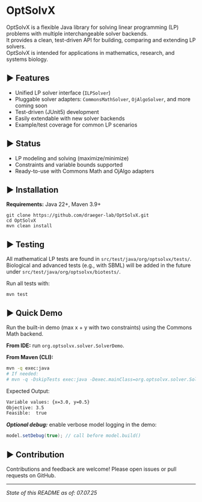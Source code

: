 # OptSolvX

<!--

Place for licenses, java links and passings. Inspired and copied from SBSCL and JSBML as an example

[![License: MIT](https://img.shields.io/badge/license-MIT-blue.svg)](LICENSE)
[![Java](https://img.shields.io/badge/Java-22-blue?logo=java&logoColor=white)](https://adoptium.net/de/temurin/releases/)
[![Build](https://github.com/draeger-lab/OptSolvX/actions/workflows/ci.yml/badge.svg)](https://github.com/draeger-lab/OptSolvX/actions)

-->

OptSolvX is a flexible Java library for solving linear programming (LP) problems with multiple interchangeable solver backends.  
It provides a clean, test-driven API for building, comparing and extending LP solvers.  
OptSolvX is intended for applications in mathematics, research, and systems biology.


► Features
----------------------------

- Unified LP solver interface (`ILPSolver`)
- Pluggable solver adapters: `CommonsMathSolver`, `OjAlgoSolver`, and more coming soon
- Test-driven (JUnit5) development
- Easily extendable with new solver backends
- Example/test coverage for common LP scenarios


► Status
----------------------------

- LP modeling and solving (maximize/minimize)
- Constraints and variable bounds supported
- Ready-to-use with Commons Math and OjAlgo adapters

<!-- 
- CI (GitHub Actions) is set up for all builds and tests
-->


► Installation
----------------------------

**Requirements:** Java 22+, Maven 3.9+

```
git clone https://github.com/draeger-lab/OptSolvX.git
cd OptSolvX
mvn clean install
```

► Testing
----------------------------

All mathematical LP tests are found in `src/test/java/org/optsolvx/tests/`.
Biological and advanced tests (e.g., with SBML) will be added in the future under `src/test/java/org/optsolvx/biotests/`.

Run all tests with:

```
mvn test
```

<!--

► Getting started with OptSolvX
----------------------------

Please see the user manual at .

If you use JSBML, we encourage you to subscribe to or monitor via RSS the [jsbml-development](https://groups.google.com/forum/#!forum/jsbml-development) mailing list/web forum, where people discuss the development and use of JSBML.  Being a member of [jsbml-development](https://groups.google.com/forum/#!forum/jsbml-development) will enable you to keep in touch with the latest developments in JSBML as well as to ask questions and share your experiences with fellow developers and users of JSBML.

-->

► Quick Demo
----------------------------

Run the built-in demo (max x + y with two constraints) using the Commons Math backend.

**From IDE:** run `org.optsolvx.solver.SolverDemo`.

**From Maven (CLI):**
```bash
mvn -q exec:java
# If needed:
# mvn -q -DskipTests exec:java -Dexec.mainClass=org.optsolvx.solver.SolverDemo
```

Expected Output:
```bash
Variable values: {x=3.0, y=0.5}
Objective: 3.5
Feasible:  true
```

***Optional debug:*** enable verbose model logging in the demo:
```java
model.setDebug(true); // call before model.build()
```

► Contribution
----------------------------

Contributions and feedback are welcome! Please open issues or pull requests on GitHub.

---
*State of this README as of: 07.07.25*
